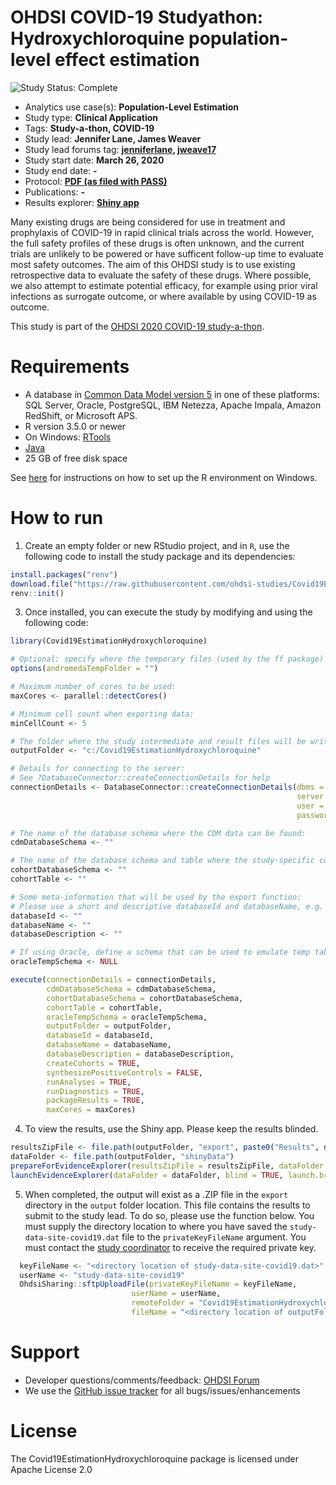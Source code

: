 OHDSI COVID-19 Studyathon: Hydroxychloroquine population-level effect estimation
=============

<img src="https://img.shields.io/badge/Study%20Status-Complete-orange.svg" alt="Study Status: Complete"> 

- Analytics use case(s): **Population-Level Estimation**
- Study type: **Clinical Application**
- Tags: **Study-a-thon, COVID-19**
- Study lead: **Jennifer Lane, James Weaver**
- Study lead forums tag: **[jenniferlane](https://forums.ohdsi.org/u/jenniferlane), [jweave17](https://forums.ohdsi.org/u/jweave17)**
- Study start date: **March 26, 2020**
- Study end date: **-**
- Protocol: **[PDF (as filed with PASS)](https://github.com/ohdsi-studies/Covid19EstimationHydroxychloroquine/blob/master/documents/OHDSI%20COVID-19%20Studyathon_PLE_HCQ_Protocol_v1.4.pdf)**
- Publications: **-**
- Results explorer: **[Shiny app](https://data.ohdsi.org/Covid19EstimationHydroxychloroquine/)**

Many existing drugs are being considered for use in treatment and prophylaxis of COVID-19 in rapid clinical trials across the world. However, the full safety profiles of these drugs is often unknown, and the current trials are unlikely to be powered or have sufficent follow-up time to evaluate most safety outcomes. The aim of this OHDSI study is to use existing retrospective data to evaluate the safety of these drugs. Where possible, we also attempt to estimate potential efficacy, for example using prior viral infections as surrogate outcome, or where available by using COVID-19 as outcome.

This study is part of the [OHDSI 2020 COVID-19 study-a-thon](https://www.ohdsi.org/covid-19-updates/).

Requirements
============

- A database in [Common Data Model version 5](https://github.com/OHDSI/CommonDataModel) in one of these platforms: SQL Server, Oracle, PostgreSQL, IBM Netezza, Apache Impala, Amazon RedShift, or Microsoft APS.
- R version 3.5.0 or newer
- On Windows: [RTools](http://cran.r-project.org/bin/windows/Rtools/)
- [Java](http://java.com)
- 25 GB of free disk space

See [here](https://ohdsi.github.io/MethodsLibrary/rSetup.html) for instructions on how to set up the R environment on Windows.

How to run
==========
1. Create an empty folder or new RStudio project, and in `R`, use the following code to install the study package and its dependencies:

  ```r
  install.packages("renv")
  download.file("https://raw.githubusercontent.com/ohdsi-studies/Covid19EstimationHydroxychloroquine/reproducibility/renv.lock", "renv.lock")
  renv::init()
  ```  

3. Once installed, you can execute the study by modifying and using the following code:
	
  ```r
  library(Covid19EstimationHydroxychloroquine)
  
  # Optional: specify where the temporary files (used by the ff package) will be created:
  options(andromedaTempFolder = "")
  
  # Maximum number of cores to be used:
  maxCores <- parallel::detectCores()
  
  # Minimum cell count when exporting data:
  minCellCount <- 5
  
  # The folder where the study intermediate and result files will be written:
  outputFolder <- "c:/Covid19EstimationHydroxychloroquine"
  
  # Details for connecting to the server:
  # See ?DatabaseConnector::createConnectionDetails for help
  connectionDetails <- DatabaseConnector::createConnectionDetails(dbms = "",
                                                                  server = "",
                                                                  user = "",
                                                                  password = "")
  
  # The name of the database schema where the CDM data can be found:
  cdmDatabaseSchema <- ""
  
  # The name of the database schema and table where the study-specific cohorts will be instantiated:
  cohortDatabaseSchema <- ""
  cohortTable <- ""
  
  # Some meta-information that will be used by the export function:
  # Please use a short and descriptive databaseId and databaseName, e.g. OptumDOD
  databaseId <- ""
  databaseName <- ""
  databaseDescription <- ""
  
  # If using Oracle, define a schema that can be used to emulate temp tables. Otherwise set as NULL:
  oracleTempSchema <- NULL
  
  execute(connectionDetails = connectionDetails,
          cdmDatabaseSchema = cdmDatabaseSchema,
          cohortDatabaseSchema = cohortDatabaseSchema,
          cohortTable = cohortTable,
          oracleTempSchema = oracleTempSchema,
          outputFolder = outputFolder,
          databaseId = databaseId,
          databaseName = databaseName,
          databaseDescription = databaseDescription,
          createCohorts = TRUE,
          synthesizePositiveControls = FALSE,
          runAnalyses = TRUE,
          runDiagnostics = TRUE,
          packageResults = TRUE,
          maxCores = maxCores)
  ```

4. To view the results, use the Shiny app. Please keep the results blinded.

  ```r
  resultsZipFile <- file.path(outputFolder, "export", paste0("Results", databaseId, ".zip"))
  dataFolder <- file.path(outputFolder, "shinyData")
  prepareForEvidenceExplorer(resultsZipFile = resultsZipFile, dataFolder = dataFolder)
  launchEvidenceExplorer(dataFolder = dataFolder, blind = TRUE, launch.browser = FALSE)
```

5. When completed, the output will exist as a .ZIP file in the `export` directory in the `output` folder location. This file contains the results to submit to the study lead. To do so, please use the function below.  You must supply the directory location to where you have saved the `study-data-site-covid19.dat` file to the `privateKeyFileName` argument. You must contact the [study coordinator](mailto:kristin.kostka@iqvia.com) to receive the required private key.

  ```r
	keyFileName <- "<directory location of study-data-site-covid19.dat>"
	userName <- "study-data-site-covid19"
	OhdsiSharing::sftpUploadFile(privateKeyFileName = keyFileName,
                             userName = userName,
                             remoteFolder = "Covid19EstimationHydroxychloroquine",
                             fileName = "<directory location of outputFolder/export>")
  ```
  
Support
=======
* Developer questions/comments/feedback: <a href="http://forums.ohdsi.org/c/developers">OHDSI Forum</a>
* We use the <a href="https://github.com/OHDSI/Covid19EstimationHydroxychloroquine/issues">GitHub issue tracker</a> for all bugs/issues/enhancements
  
License
=======
The Covid19EstimationHydroxychloroquine package is licensed under Apache License 2.0
